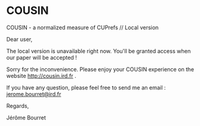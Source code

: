 # COUSIN
COUSIN - a normalized measure of CUPrefs // Local version


Dear user,

The local version is unavailable right now. You'll be granted access when our paper will be accepted ! 

Sorry for the inconvenience. Please enjoy your COUSIN experience on the website http://cousin.ird.fr .

If you have any question, please feel free to send me an email : jerome.bourret@ird.fr

Regards,

Jérôme Bourret
